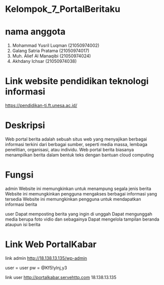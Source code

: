 

# Kelompok_7_PortalBeritaku
# nama anggota
1. Mohammad Yusril Luqman       (21050974002)
2. Galang Satria Pratama 	      (21050974017)
3. Muh. Alief Al Manaqibi	      (21050974024)
4. Akhdany Ichsar	 	            (21050974038)


# Link website pendidikan teknologi informasi
https://pendidikan-ti.ft.unesa.ac.id/


# Deskripsi
Web portal berita adalah sebuah situs web yang menyajikan berbagai informasi terkini dari berbagai sumber, seperti media massa, lembaga penelitian, organisasi, atau individu. Web portal berita biasanya menampilkan berita dalam bentuk teks dengan bantuan cloud computing


# Fungsi
admin
Website ini memungkinkan untuk menampung segala jenis berita
Website ini memungkinkan pengguna mengakses berbagai informasi yang tersedia
Website ini memungkinkan pengguna untuk mendapatkan informasi berita

user
Dapat memposting berita yang ingin di unggah
Dapat mengunggah media berupa foto vidio dan sebagainya
Dapat mengelola tampilan beranda ataupun isi berita


# Link Web PortalKabar
link admin
http://18.138.13.135/wp-admin

user = user
pw   = @Kf5!ylnj,y3

link user
http://portalkabar.servehttp.com
18.138.13.135
